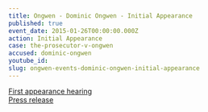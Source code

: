 ```yaml
---
title: Ongwen - Dominic Ongwen - Initial Appearance
published: true
event_date: 2015-01-26T00:00:00.000Z
action: Initial Appearance
case: the-prosecutor-v-ongwen
accused: dominic-ongwen
youtube_id:
slug: ongwen-events-dominic-ongwen-initial-appearance
---
```



[First appearance hearing](https://youtu.be/LqGGMX1YHLw)
<br>[Press release](https://www.icc-cpi.int/pages/item.aspx?name=PR1085)